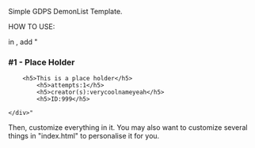 Simple GDPS DemonList Template. 

HOW TO USE:

in <body>, add "<div class="box">
        <h3>#1 - Place Holder</h3>
        
        <h5>This is a place holder</h5>
            <h5>attempts:1</h5>
            <h5>creator(s):verycoolnameyeah</h5>
            <h5>ID:999</h5>
        
    </div>"
   Then, customize everything in it. You may also want to customize several things in "index.html" to personalise it for you. 
